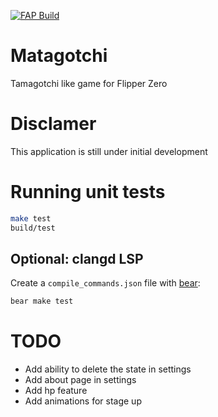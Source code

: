 [![FAP Build](https://github.com/MrModd/Matagotchi/actions/workflows/build.yml/badge.svg)](https://github.com/MrModd/Matagotchi/actions/workflows/build.yml)

# Matagotchi
Tamagotchi like game for Flipper Zero

# Disclamer
This application is still under initial development

# Running unit tests
```sh
make test
build/test
```

## Optional: clangd LSP
Create a `compile_commands.json` file with [bear](https://github.com/rizsotto/Bear):

```sh
bear make test
```

# TODO

* Add ability to delete the state in settings
* Add about page in settings
* Add hp feature
* Add animations for stage up
